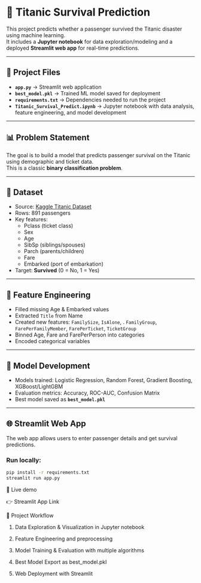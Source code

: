 # 🚢 Titanic Survival Prediction

This project predicts whether a passenger survived the Titanic disaster using machine learning.  
It includes a **Jupyter notebook** for data exploration/modeling and a deployed **Streamlit web app** for real-time predictions.

---

## 📂 Project Files

- **`app.py`** → Streamlit web application  
- **`best_model.pkl`** → Trained ML model saved for deployment  
- **`requirements.txt`** → Dependencies needed to run the project  
- **`Titanic_Survival_Predict.ipynb`** → Jupyter notebook with data analysis, feature engineering, and model development  

---

## 📊 Problem Statement
The goal is to build a model that predicts passenger survival on the Titanic using demographic and ticket data.  
This is a classic **binary classification problem**.

---

## 📑 Dataset
- Source: [Kaggle Titanic Dataset](https://www.kaggle.com/c/titanic)  
- Rows: 891 passengers  
- Key features:  
  - Pclass (ticket class)  
  - Sex  
  - Age  
  - SibSp (siblings/spouses)  
  - Parch (parents/children)  
  - Fare  
  - Embarked (port of embarkation)  
- Target: **Survived** (0 = No, 1 = Yes)  

---

## 🔧 Feature Engineering
- Filled missing Age & Embarked values  
- Extracted `Title` from Name  
- Created new features: `FamilySize`, `IsAlone`, . `FamilyGroup`, `FarePerFamilyMember`, `FarePerTicket`, `TicketGroup`
- Binned Age, Fare and FarePerPerson into categories  
- Encoded categorical variables  

---

## 🤖 Model Development
- Models trained: Logistic Regression, Random Forest, Gradient Boosting, XGBoost/LightGBM  
- Evaluation metrics: Accuracy, ROC-AUC, Confusion Matrix  
- Best model saved as **`best_model.pkl`**  

---

## 🌐 Streamlit Web App
The web app allows users to enter passenger details and get survival predictions.

### Run locally:
```bash
pip install -r requirements.txt
streamlit run app.py
```

🚀 Live demo

👉 Streamlit App Link

📂 Project Workflow

1. Data Exploration & Visualization in Jupyter notebook

2. Feature Engineering and preprocessing

3. Model Training & Evaluation with multiple algorithms

4. Best Model Export as best_model.pkl

5. Web Deployment with Streamlit